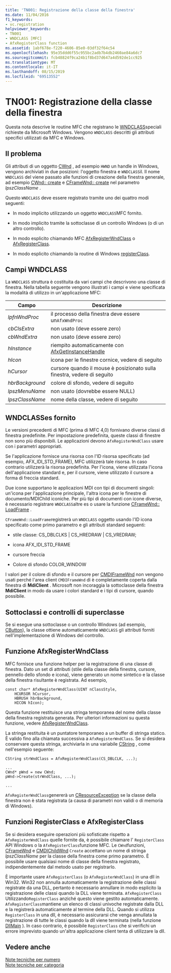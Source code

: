 ```yaml
---
title: 'TN001: Registrazione della classe della finestra'
ms.date: 11/04/2016
f1_keywords:
- vc.registration
helpviewer_keywords:
- TN001
- WNDCLASS [MFC]
- AfxRegisterClass function
ms.assetid: 1abf678e-f220-4606-85e0-03df32f64c54
ms.openlocfilehash: 95e35ddd6f55c955bc2adb7b4db2460ae84a6dc7
ms.sourcegitcommit: fcb48824f9ca24b1f8bd37d647a4d592de1cc925
ms.translationtype: MT
ms.contentlocale: it-IT
ms.lasthandoff: 08/15/2019
ms.locfileid: "69513552"
---
```

# <a name="tn001-window-class-registration"></a>TN001: Registrazione della classe della finestra

Questa nota descrive le routine MFC che registrano le [WNDCLASS](/windows/win32/api/winuser/ns-winuser-wndclassw)speciali richieste da Microsoft Windows. Vengono `WNDCLASS` descritti gli attributi specifici utilizzati da MFC e Windows.

## <a name="the-problem"></a>Il problema

Gli attributi di un oggetto [CWnd](../mfc/reference/cwnd-class.md) , ad esempio `HWND` un handle in Windows, vengono archiviati in due posizioni: l'oggetto finestra e `WNDCLASS`il. Il nome `WNDCLASS` del viene passato alle funzioni di creazione della finestra generale, ad esempio [CWnd:: create](../mfc/reference/cwnd-class.md#create) e [CFrameWnd:: create](../mfc/reference/cframewnd-class.md#create) nel parametro *lpszClassName* .

Questo `WNDCLASS` deve essere registrato tramite uno dei quattro modi seguenti:

- In modo implicito utilizzando un oggetto `WNDCLASS`MFC fornito.

- In modo implicito tramite la sottoclasse di un controllo Windows (o di un altro controllo).

- In modo esplicito chiamando MFC [AfxRegisterWndClass](../mfc/reference/application-information-and-management.md#afxregisterwndclass) o [AfxRegisterClass](../mfc/reference/application-information-and-management.md#afxregisterclass).

- In modo esplicito chiamando la routine di Windows [registerClass](/windows/win32/api/winuser/nf-winuser-registerclassw).

## <a name="wndclass-fields"></a>Campi WNDCLASS

La `WNDCLASS` struttura è costituita da vari campi che descrivono una classe di finestra. Nella tabella seguente vengono illustrati i campi e viene specificata la modalità di utilizzo in un'applicazione MFC:

|Campo|Descrizione|
|-----------|-----------------|
|*lpfnWndProc*|il processo della finestra deve essere un`AfxWndProc`|
|*cbClsExtra*|non usato (deve essere zero)|
|*cbWndExtra*|non usato (deve essere zero)|
|*hInstance*|riempito automaticamente con [AfxGetInstanceHandle](../mfc/reference/application-information-and-management.md#afxgetinstancehandle)|
|*hIcon*|icona per le finestre cornice, vedere di seguito|
|*hCursor*|cursore quando il mouse è posizionato sulla finestra, vedere di seguito|
|*hbrBackground*|colore di sfondo, vedere di seguito|
|*lpszMenuName*|non usato (dovrebbe essere NULL)|
|*lpszClassName*|nome della classe, vedere di seguito|

## <a name="provided-wndclasses"></a>WNDCLASSes fornito

Le versioni precedenti di MFC (prima di MFC 4,0) fornivano diverse classi di finestra predefinite. Per impostazione predefinita, queste classi di finestre non sono più disponibili. Le applicazioni devono `AfxRegisterWndClass` usare con i parametri appropriati.

Se l'applicazione fornisce una risorsa con l'ID risorsa specificato (ad esempio, AFX_IDI_STD_FRAME), MFC utilizzerà tale risorsa. In caso contrario utilizzerà la risorsa predefinita. Per l'icona, viene utilizzata l'icona dell'applicazione standard e, per il cursore, viene utilizzato il cursore a forma di freccia standard.

Due icone supportano le applicazioni MDI con tipi di documenti singoli: un'icona per l'applicazione principale, l'altra icona per le finestre di documento/MDIChild iconiche. Per più tipi di documenti con icone diverse, è necessario registrare `WNDCLASS`altre es o usare la funzione [CFrameWnd:: LoadFrame](../mfc/reference/cframewnd-class.md#loadframe) .

`CFrameWnd::LoadFrame`registrerà un `WNDCLASS` oggetto usando l'ID icona specificato come primo parametro e gli attributi standard seguenti:

- stile classe: CS_DBLCLKS &#124; CS_HREDRAW &#124; CS_VREDRAW;

- icona AFX_IDI_STD_FRAME

- cursore freccia

- Colore di sfondo COLOR_WINDOW

I valori per il colore di sfondo e il cursore per [CMDIFrameWnd](../mfc/reference/cmdiframewnd-class.md) non vengono usati perché l'area client `CMDIFrameWnd` di è completamente coperta dalla finestra di **MdiClient** . Microsoft non incoraggia la sottoclasse della finestra **MdiClient** in modo da usare i colori standard e i tipi di cursore, quando possibile.

## <a name="subclassing-and-superclassing-controls"></a>Sottoclassi e controlli di superclasse

Se si esegue una sottoclasse o un controllo Windows (ad esempio, [CButton](../mfc/reference/cbutton-class.md)), la classe ottiene automaticamente `WNDCLASS` gli attributi forniti nell'implementazione di Windows del controllo.

## <a name="the-afxregisterwndclass-function"></a>Funzione AfxRegisterWndClass

MFC fornisce una funzione helper per la registrazione di una classe di finestra. Dato un set di attributi (stile della classe della finestra, cursore, pennello dello sfondo e icona), viene generato un nome sintetico e la classe della finestra risultante è registrata. Ad esempio,

```
const char* AfxRegisterWndClass(UINT nClassStyle,
    HCURSOR hCursor,
    HBRUSH hbrBackground,
    HICON hIcon);
```

Questa funzione restituisce una stringa temporanea del nome della classe della finestra registrata generata. Per ulteriori informazioni su questa funzione, vedere [AfxRegisterWndClass](../mfc/reference/application-information-and-management.md#afxregisterwndclass).

La stringa restituita è un puntatore temporaneo a un buffer di stringa statico. È valido fino alla chiamata successiva a `AfxRegisterWndClass`. Se si desidera conservare questa stringa, archiviarla in una variabile [CString](../atl-mfc-shared/using-cstring.md) , come nell'esempio seguente:

```
CString strWndClass = AfxRegisterWndClass(CS_DBLCLK, ...);

...
CWnd* pWnd = new CWnd;
pWnd->Create(strWndClass, ...);

...
```

`AfxRegisterWndClass`genererà un [CResourceException](../mfc/reference/cresourceexception-class.md) se la classe della finestra non è stata registrata (a causa di parametri non validi o di memoria di Windows).

## <a name="the-registerclass-and-afxregisterclass-functions"></a>Funzioni RegisterClass e AfxRegisterClass

Se si desidera eseguire operazioni più sofisticate rispetto a `AfxRegisterWndClass` quelle fornite da, è possibile chiamare l' `RegisterClass` API Windows o la `AfxRegisterClass`funzione MFC. Le `CWnd`funzioni, [CFrameWnd](../mfc/reference/cframewnd-class.md) e [CMDIChildWnd](../mfc/reference/cmdichildwnd-class.md) `Create` accettano un nome di stringa *lpszClassName* per la classe della finestra come primo parametro. È possibile usare qualsiasi nome di classe della finestra registrato, indipendentemente dal metodo usato per registrarlo.

È importante usare `AfxRegisterClass` (o `AfxRegisterWndClass`) in una dll in Win32. Win32 non annulla automaticamente la registrazione delle classi registrate da una DLL, pertanto è necessario annullare in modo esplicito la registrazione delle classi quando la DLL viene terminata. `AfxRegisterClass` Utilizzando`RegisterClass` anziché questo viene gestito automaticamente. `AfxRegisterClass`mantiene un elenco di classi univoche registrate dalla DLL e la registrerà automaticamente al termine della DLL. Quando si utilizza `RegisterClass` in una dll, è necessario assicurarsi che venga annullata la registrazione di tutte le classi quando la dll viene terminata (nella funzione [DllMain](/windows/win32/Dlls/dllmain) ). In caso contrario, è possibile `RegisterClass` che si verifichi un errore imprevisto quando un'altra applicazione client tenta di utilizzare la dll.

## <a name="see-also"></a>Vedere anche

[Note tecniche per numero](../mfc/technical-notes-by-number.md)<br/>
[Note tecniche per categoria](../mfc/technical-notes-by-category.md)
